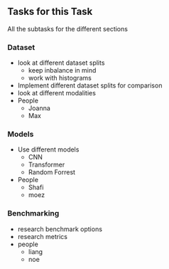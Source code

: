 ## Tasks for this Task

All the subtasks for the different sections 

### Dataset
- look at different dataset splits
  - keep inbalance in mind 
  - work with histograms
- Implement different dataset splits for comparison
- look at different modalities
- People
  - Joanna
  - Max



### Models
- Use different models 
  - CNN
  - Transformer
  - Random Forrest
- People
  - Shafi 
  - moez

### Benchmarking
- research benchmark options
- research metrics 
- people
  - liang
  - noe
